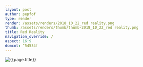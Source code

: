 ```yaml
---
layout: post
author: pepfof
type: render
render: /assets/renders/2018_10_22_red reality.png
thumb: /assets/renders/thumb/thumb-2018_10_22_red reality.png
title: Red Reality
navigation_override: /
aspect: 16:9
domcol: ^54534f
---
```


<!--USER BEGIN 1-->

<!--USER END 1-->
<img src = "{{ page.render }}" class="image_main" alt="{{page.title}}">

<!--USER BEGIN 2-->

<!--USER END 2-->

